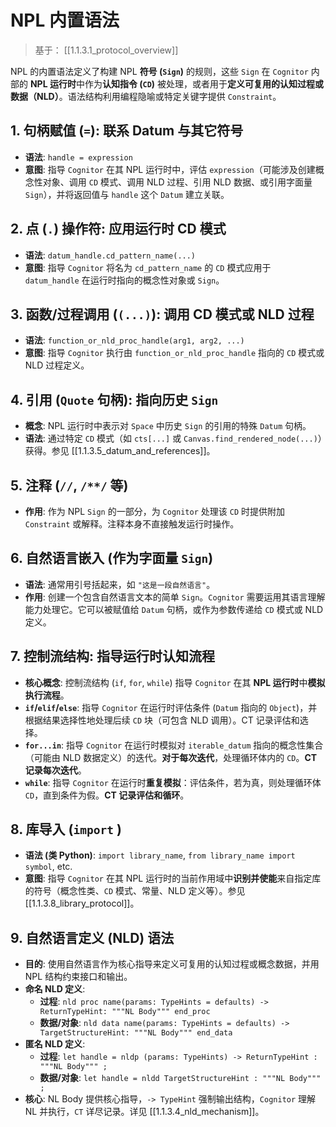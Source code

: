 # NPL 内置语法

> 基于： [[1.1.3.1_protocol_overview]]

NPL 的内置语法定义了构建 NPL **符号 (`Sign`)** 的规则，这些 `Sign` 在 `Cognitor` 内部的 **NPL 运行时**中作为**认知指令 (`CD`)** 被处理，或者用于**定义可复用的认知过程或数据（NLD）**。语法结构利用编程隐喻或特定关键字提供 `Constraint`。

## 1. 句柄赋值 (`=`): 联系 Datum 与其它符号

* **语法**: `handle = expression`
* **意图**: 指导 `Cognitor` 在其 NPL 运行时中，评估 `expression`（可能涉及创建概念性对象、调用 `CD` 模式、调用 NLD 过程、引用 NLD 数据、或引用字面量 `Sign`），并将返回值与 `handle` 这个 `Datum` 建立关联。

## 2. 点 (`.`) 操作符: 应用运行时 CD 模式

* **语法**: `datum_handle.cd_pattern_name(...)`
* **意图**: 指导 `Cognitor` 将名为 `cd_pattern_name` 的 `CD` 模式应用于 `datum_handle` 在运行时指向的概念性对象或 `Sign`。

## 3. 函数/过程调用 (`(...)`): 调用 CD 模式或 NLD 过程

* **语法**: `function_or_nld_proc_handle(arg1, arg2, ...)`
* **意图**: 指导 `Cognitor` 执行由 `function_or_nld_proc_handle` 指向的 `CD` 模式或 NLD 过程定义。

## 4. 引用 (`Quote` 句柄): 指向历史 `Sign`

* **概念**: NPL 运行时中表示对 `Space` 中历史 `Sign` 的引用的特殊 `Datum` 句柄。
* **语法**: 通过特定 `CD` 模式（如 `cts[...]` 或 `Canvas.find_rendered_node(...)`）获得。参见 [[1.1.3.5_datum_and_references]]。

## 5. 注释 (`//`, `/**/` 等)

* **作用**: 作为 NPL `Sign` 的一部分，为 `Cognitor` 处理该 `CD` 时提供附加 `Constraint` 或解释。注释本身不直接触发运行时操作。

## 6. 自然语言嵌入 (作为字面量 `Sign`)

* **语法**: 通常用引号括起来，如 `"这是一段自然语言"`。
* **作用**: 创建一个包含自然语言文本的简单 `Sign`。`Cognitor` 需要运用其语言理解能力处理它。它可以被赋值给 `Datum` 句柄，或作为参数传递给 `CD` 模式或 NLD 定义。

## 7. 控制流结构: 指导运行时认知流程

* **核心概念**: 控制流结构 (`if`, `for`, `while`) 指导 `Cognitor` 在其 **NPL 运行时**中**模拟执行流程**。
* **`if`/`elif`/`else`**: 指导 `Cognitor` 在运行时评估条件 (`Datum` 指向的 `Object`)，并根据结果选择性地处理后续 `CD` 块（可包含 NLD 调用）。CT 记录评估和选择。
* **`for...in`**: 指导 `Cognitor` 在运行时模拟对 `iterable_datum` 指向的概念性集合（可能由 NLD 数据定义）的迭代。**对于每次迭代**，处理循环体内的 `CD`。**CT 记录每次迭代**。
* **`while`**: 指导 `Cognitor` 在运行时**重复模拟**：评估条件，若为真，则处理循环体 `CD`，直到条件为假。**CT 记录评估和循环**。

## 8. 库导入 (`import` )

* **语法 (类 Python)**: `import library_name`, `from library_name import symbol`, etc.
* **意图**: 指导 `Cognitor` 在其 NPL 运行时的当前作用域中**识别并使能**来自指定库的符号（概念性类、`CD` 模式、常量、NLD 定义等）。参见 [[1.1.3.8_library_protocol]]。

## 9. 自然语言定义 (NLD) 语法

* **目的**: 使用自然语言作为核心指导来定义可复用的认知过程或概念数据，并用 NPL 结构约束接口和输出。
* **命名 NLD 定义**:
    * **过程**: `nld proc name(params: TypeHints = defaults) -> ReturnTypeHint: """NL Body""" end_proc`
    * **数据/对象**: `nld data name(params: TypeHints = defaults) -> TargetStructureHint: """NL Body""" end_data`
* **匿名 NLD 定义**:
    * **过程**: `let handle = nldp (params: TypeHints) -> ReturnTypeHint : """NL Body""" ;`
    * **数据/对象**: `let handle = nldd TargetStructureHint : """NL Body""" ;`
* **核心**: NL Body 提供核心指导，`-> TypeHint` 强制输出结构，`Cognitor` 理解 NL 并执行，`CT` 详尽记录。详见 [[1.1.3.4_nld_mechanism]]。
